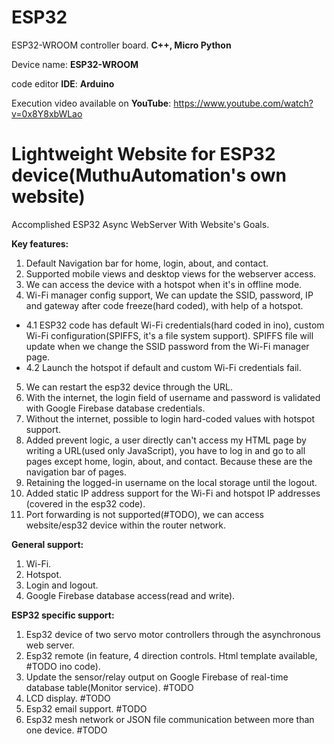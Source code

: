 # ESP32
ESP32-WROOM controller board. **C++, Micro Python**

Device name: **ESP32-WROOM**

code editor **IDE**: **Arduino**

Execution video available on **YouTube**: https://www.youtube.com/watch?v=0x8Y8xbWLao

# Lightweight Website for ESP32 device(MuthuAutomation's own website)
Accomplished ESP32 Async WebServer With Website's Goals.

**Key features:**
1. Default Navigation bar for home, login, about, and contact.
2. Supported mobile views and desktop views for the webserver access.
3. We can access the device with a hotspot when it's in offline mode.
4. Wi-Fi manager config support, We can update the SSID, password, IP and gateway after code freeze(hard coded), with help of a hotspot.
  * 4.1 ESP32 code has default Wi-Fi credentials(hard coded in ino), custom Wi-Fi configuration(SPIFFS, it's a file system support). SPIFFS file will update when we change the SSID password from the Wi-Fi manager page.
  * 4.2 Launch the hotspot if default and custom Wi-Fi credentials fail.
5. We can restart the esp32 device through the URL.
6. With the internet, the login field of username and password is validated with Google Firebase database credentials.
7. Without the internet, possible to login hard-coded values with hotspot support.
8. Added prevent logic, a user directly can't access my HTML page by writing a URL(used only JavaScript), you have to log in and go to all pages except home, login, about, and contact. Because these are the navigation bar of pages.
9. Retaining the logged-in username on the local storage until the logout.
10. Added static IP address support for the Wi-Fi and hotspot IP addresses (covered in the esp32 code).
11. Port forwarding is not supported(#TODO), we can access website/esp32 device within the router network.

**General support:**
1. Wi-Fi.
2. Hotspot.
3. Login and logout.
4. Google Firebase database access(read and write).

**ESP32 specific support:**
1. Esp32 device of two servo motor controllers through the asynchronous web server.
2. Esp32 remote (in feature, 4 direction controls. Html template available, #TODO ino code).
3. Update the sensor/relay output on Google Firebase of real-time database table(Monitor service). #TODO
4. LCD display. #TODO
5. Esp32 email support. #TODO
6. Esp32 mesh network or JSON file communication between more than one device. #TODO
